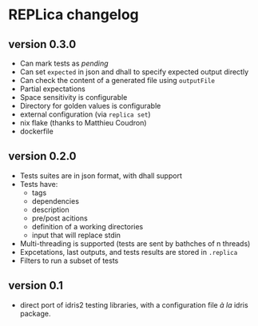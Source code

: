 # REPLica changelog

## version 0.3.0

- Can mark tests as _pending_
- Can set `expected` in json and dhall to specify expected output directly
- Can check the content of a generated file using `outputFile`
- Partial expectations
- Space sensitivity is configurable
- Directory for golden values is configurable
- external configuration (via `replica set`)
- nix flake (thanks to Matthieu Coudron)
- dockerfile

## version 0.2.0

- Tests suites are in json format, with dhall support
- Tests have:
    * tags
    * dependencies
    * description
    * pre/post acitions
    * definition of a working directories
    * input that will replace stdin
- Multi-threading is supported (tests are sent by bathches of n threads)
- Expcetations, last outputs, and tests results are stored in `.replica`
- Filters to run a subset of tests

## version 0.1

- direct port of idris2 testing libraries, with a configuration file _à la_ idris package.
